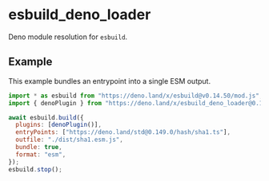 # esbuild_deno_loader

Deno module resolution for `esbuild`.

## Example

This example bundles an entrypoint into a single ESM output.

```js
import * as esbuild from "https://deno.land/x/esbuild@v0.14.50/mod.js";
import { denoPlugin } from "https://deno.land/x/esbuild_deno_loader@0.1.1/mod.ts";

await esbuild.build({
  plugins: [denoPlugin()],
  entryPoints: ["https://deno.land/std@0.149.0/hash/sha1.ts"],
  outfile: "./dist/sha1.esm.js",
  bundle: true,
  format: "esm",
});
esbuild.stop();
```
